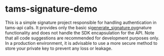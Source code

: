 # tams-signature-demo

This is a simple signature project responsible for handling authentication in tams-api calls. It provides only the basic si[generate_signature.py](..%2F..%2F..%2F..%2Fpython%2Ftest%2Fgenerate_signature.py)gnature functionality and does not handle the SDK encapsulation for the API.
Note that all code suggestions are recommended for development purposes only. In a production environment, it is advisable to use a more secure method to store your private key to prevent any loss or leakage.